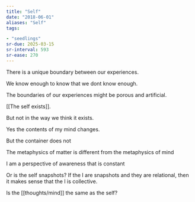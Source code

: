 ```yaml
---
title: "Self"
date: "2018-06-01"
aliases: "Self"
tags:

- "seedlings"
sr-due: 2025-03-15
sr-interval: 593
sr-ease: 270
---
```


There is a unique boundary between our experiences.

We know enough to know that we dont know enough.

The boundaries of our experiences might be porous and artificial.

[[The self exists]].

But not in the way we think it exists.

Yes the contents of my mind changes.

But the container does not

The metaphysics of matter is different from the metaphysics of mind

I am a perspective of awareness that is constant

Or is the self snapshots? If the I are snapshots and they are relational, then it makes sense that the I is collective.

Is the [[thoughts/mind]] the same as the self?